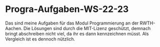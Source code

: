 # Progra-Aufgaben-WS-22-23
Das sind meine Aufgaben für das Modul Programmierung an der RWTH-Aachen.
Die Lösungen sind durch die MIT-Lizenz geschützt, demnach bringt abschreiben nicht viel, da ihr es dann kennzeichnen müsst. Als Vergleich ist es dennoch nützlich.

